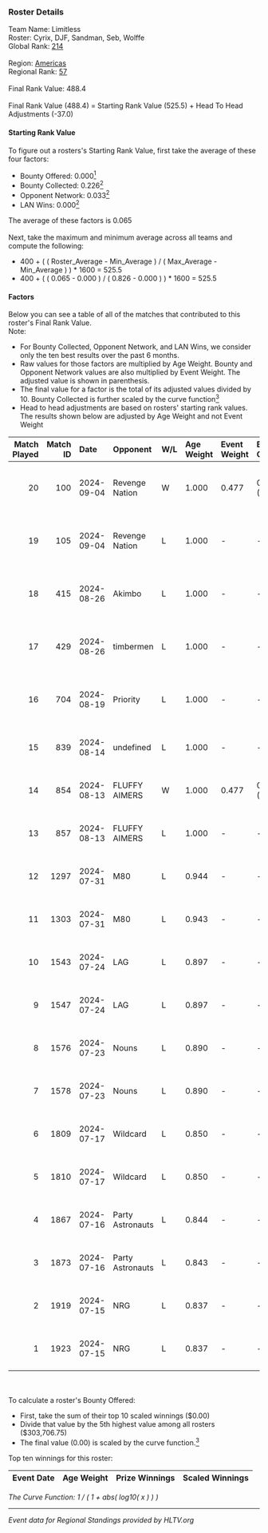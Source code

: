 ### Roster Details<br />
Team Name: Limitless<br />
Roster: Cyrix, DJF, Sandman, Seb, Wolffe<br />
Global Rank: [214](../standings_global.md)<br />
<br />
Region: [Americas]( ../standings_americas.md)<br />
Regional Rank: [57]( ../standings_americas.md)<br />
<br />
Final Rank Value:  488.4<br />
<br />
Final Rank Value (488.4) = Starting Rank Value (525.5) + Head To Head Adjustments (-37.0)<br />

#### Starting Rank Value<br />
To figure out a rosters's Starting Rank Value, first take the average of these four factors:<br />
- Bounty Offered: 0.000[<sup>1</sup>](#table2)
- Bounty Collected: 0.226[<sup>2</sup>](#table1)
- Opponent Network: 0.033[<sup>2</sup>](#table1)
- LAN Wins: 0.000[<sup>2</sup>](#table1)

The average of these factors is 0.065<br />
<br />
Next, take the maximum and minimum average across all teams and compute the following:<br />
- 400 + ( ( Roster_Average - Min_Average ) / ( Max_Average - Min_Average ) ) * 1600 = 525.5
- 400 + ( ( 0.065 - 0.000 ) / ( 0.826 - 0.000 ) ) * 1600 = 525.5


#### Factors<br />
Below you can see a table of all of the matches that contributed to this roster's Final Rank Value.<br />
Note:<br />

- For Bounty Collected, Opponent Network, and LAN Wins, we consider only the ten best results over the past 6 months.
- Raw values for those factors are multiplied by Age Weight. Bounty and Opponent Network values are also multiplied by Event Weight. The adjusted value is shown in parenthesis.
- The final value for a factor is the total of its adjusted values divided by 10. Bounty Collected is further scaled by the curve function[<sup>3</sup>](#curveFunction)
- Head to head adjustments are based on rosters' starting rank values. The results shown below are adjusted by Age Weight and not Event Weight
<span id="table1"></span><br />


| Match Played | Match ID | Date       | Opponent         | W/L | Age Weight | Event Weight | Bounty Collected | Opponent Network | LAN Wins  | H2H Adj. | Roster                           |
| -: | -: | :- | :- | :- | :- | :- | :- | :- | :- | -: | :- |
|           20 |      100 | 2024-09-04 | Revenge Nation   | W   | 1.000      | 0.477        | 0.002 (0.001)    | 0.149 (0.071)    | 0 (0.000) |    22.68 | Cyrix, DJF, Sandman, Seb, Wolffe |
|           19 |      105 | 2024-09-04 | Revenge Nation   | L   | 1.000      | -            | -                | -                | -         |    -8.34 | Cyrix, DJF, Sandman, Seb, Wolffe |
|           18 |      415 | 2024-08-26 | Akimbo           | L   | 1.000      | -            | -                | -                | -         |    -7.15 | Cyrix, DJF, Sandman, Seb, Wolffe |
|           17 |      429 | 2024-08-26 | timbermen        | L   | 1.000      | -            | -                | -                | -         |    -2.92 | Cyrix, DJF, Sandman, Seb, Wolffe |
|           16 |      704 | 2024-08-19 | Priority         | L   | 1.000      | -            | -                | -                | -         |   -19.38 | Aureo, DJF, Sandman, Seb, Wolffe |
|           15 |      839 | 2024-08-14 | undefined        | L   | 1.000      | -            | -                | -                | -         |    -7.47 | DJF, Seb, Tender, wiz, Wolffe    |
|           14 |      854 | 2024-08-13 | FLUFFY AIMERS    | W   | 1.000      | 0.477        | 0.006 (0.003)    | 0.540 (0.257)    | 0 (0.000) |    24.07 | DJF, Seb, Tender, wiz, Wolffe    |
|           13 |      857 | 2024-08-13 | FLUFFY AIMERS    | L   | 1.000      | -            | -                | -                | -         |    -6.92 | DJF, Seb, Tender, wiz, Wolffe    |
|           12 |     1297 | 2024-07-31 | M80              | L   | 0.944      | -            | -                | -                | -         |    -0.70 | DJF, Seb, Tender, wiz, Wolffe    |
|           11 |     1303 | 2024-07-31 | M80              | L   | 0.943      | -            | -                | -                | -         |    -0.70 | DJF, Seb, Tender, wiz, Wolffe    |
|           10 |     1543 | 2024-07-24 | LAG              | L   | 0.897      | -            | -                | -                | -         |    -4.92 | DJF, Seb, Tender, wiz, Wolffe    |
|            9 |     1547 | 2024-07-24 | LAG              | L   | 0.897      | -            | -                | -                | -         |    -5.15 | DJF, Seb, Tender, wiz, Wolffe    |
|            8 |     1576 | 2024-07-23 | Nouns            | L   | 0.890      | -            | -                | -                | -         |    -2.43 | DJF, Seb, Tender, wiz, Wolffe    |
|            7 |     1578 | 2024-07-23 | Nouns            | L   | 0.890      | -            | -                | -                | -         |    -2.49 | DJF, Seb, Tender, wiz, Wolffe    |
|            6 |     1809 | 2024-07-17 | Wildcard         | L   | 0.850      | -            | -                | -                | -         |    -1.86 | DJF, Seb, Tender, wiz, Wolffe    |
|            5 |     1810 | 2024-07-17 | Wildcard         | L   | 0.850      | -            | -                | -                | -         |    -1.90 | DJF, Seb, Tender, wiz, Wolffe    |
|            4 |     1867 | 2024-07-16 | Party Astronauts | L   | 0.844      | -            | -                | -                | -         |    -2.59 | DJF, Seb, Tender, wiz, Wolffe    |
|            3 |     1873 | 2024-07-16 | Party Astronauts | L   | 0.843      | -            | -                | -                | -         |    -2.66 | DJF, Seb, Tender, wiz, Wolffe    |
|            2 |     1919 | 2024-07-15 | NRG              | L   | 0.837      | -            | -                | -                | -         |    -3.04 | DJF, Seb, Tender, wiz, Wolffe    |
|            1 |     1923 | 2024-07-15 | NRG              | L   | 0.837      | -            | -                | -                | -         |    -3.13 | DJF, Seb, Tender, wiz, Wolffe    |

<br />
<span id="table2"></span><br />
To calculate a roster's Bounty Offered:<br />

- First, take the sum of their top 10 scaled winnings ($0.00)
- Divide that value by the 5th highest value among all rosters ($303,706.75)
- The final value (0.00) is scaled by the curve function.[<sup>3</sup>](#curveFunction)

Top ten winnings for this roster:<br />

| Event Date | Age Weight | Prize Winnings | Scaled Winnings |
| :- | -: | :- | :- |


<span id="curveFunction"></span>_The Curve Function: 1 / ( 1 + abs( log10( x ) ) )_<br />

---
_Event data for Regional Standings provided by HLTV.org_<br />
